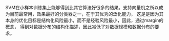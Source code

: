 SVM在小样本训练集上能够得到比其它算法好很多的结果。支持向量机之所以成为目前最常用，效果最好的分类器之一，在于其优秀的泛化能力，
这是是因为其本身的优化目标是结构化风险最小，而不是经验风险最小，因此，通过margin的概念，
得到对数据分布的结构化描述，因此减低了对数据规模和数据分布的要求。